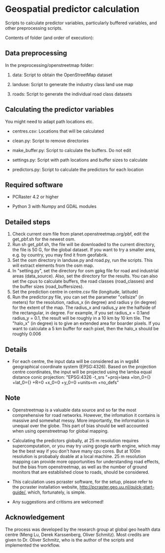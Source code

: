 # Geospatial predictor calculation


Scripts to calculate predictor variables, particularly buffered variables, and other preprocessing scripts. 


Contents of folder (and order of execution):

## Data preprocessing

In the preprocessing/openstreetmap folder:

  1. data: Script to obtain the OpenStreetMap dataset

  2. landuse: Script to generate the industry class land use map

  3. roads: Script to generate the individual road class datasets

## Calculating the predictor variables

You might need to adapt path locations etc.

  * centres.csv: Locations that will be calculated

  * clean.py: Script to remove directories

  * make_buffer.py: Script to calculate the buffers. Do not edit

  * settings.py: Script with path locations and buffer sizes to calculate

  * predictors.py: Script to calculate the predictors for each location


## Required software

  * PCRaster 4.2 or higher

  * Python 3 with Numpy and GDAL modules

## Detailed steps
  1. Check current osm file from planet.openstreetmap.org/pbf, edit the get_pbf.sh for the newest osm. 
  2. Run sh get_pbf.sh, the file will be downloaded to the current directory, the file is 50 G, for the global dataset. If you want to try a smaller area, e.g. by country, you may find it from geofabrik.
  3. Set the osm directory in landuse.py and road.py, run the scripts. This will extract elements from the osm map. 
  4. In "setting.py", set the directory for osm gpkg file for road and industrial areas (data_source). Also, set the directory for the results. You can also set the cpus to calculate buffers, the road classes (road_classes) and the buffer sizes (road_buffersizes). 
  5. Set the prediction centre in centre.csv file (longitude, latitude)
  6. Run the predictor.py file, you can set the parameter "cellsize" (in meters) for the resolution, radius_x (in degree) and radius y (in degree) for the extent of the map. The radius_x and radius_y are the halfside of the rectangular, in degree. For example, if you set radius_x = 0.1and radius_y = 0.1, the result will be roughly in a 10 km by 10 km tile. The "halo_x" (in degree) is to give an extended area for boarder pixels. If you want to calculate a 5 km buffer for each pixel, then the halo_x should be roughly 0.006


## Details
  * For each centre, the input data will be considered as in wgs84 geographical coordinate system (EPSG:4326). Based on the projection centre coordinates, the input will be projected using the lamba equal distance conic projection: "EPSG:4326 -t_srs "+proj=laea +lon_0={} +lat_0={} +R=0 +x_0=0 +y_0=0 +units=m +no_defs"
  


## Note
* Openstreetmap is a valuable data source and so far the most comprehensive for road networks. However, the infomation it contains is massive and somewhat messy. More importantly, the information is unequal over the globe. This part of bias should be well accounted when using openstreetmap for global mapping.

* Calculating the predictors globally, at 25 m resolution requires supercomputation, or you may try using google earth engine, which may be the best way if you don't have many cpu cores. But at 100m resolution is probabaly doable at a local machine. 25 m resolution mapping can provide more opportunities for understanding road effects, but the bias from openstreetmap, as well as the number of ground monitors that are established close to roads, should be considered.  

* This calculation uses pcraster software, for the setup, please refer to the pcraster installation website, http://pcraster.geo.uu.nl/quick-start-guide/, which, fortunately, is simple.

* Any suggestions and critisms are welcomed! 

## Acknowledgement
The process was developed by the research group at global geo health data centre (Meng Lu, Derek Karssenberg, Oliver Schmitz). Most credits are given to Dr. Oliver Schmitz, who is the author of the scripts and implemented the workflow. 
